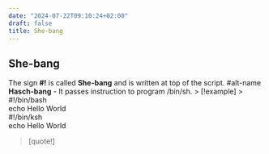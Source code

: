 ```yaml
---
date: "2024-07-22T09:10:24+02:00"
draft: false
title: She-bang
---
```


## She-bang

The sign **#!** is called **She-bang** and is written at top of the
script. #alt-name **Hasch-bang** - It passes instruction to program
/bin/sh. \> \[!example\] \> #!/bin/bash  
echo Hello World  
#!/bin/ksh  
echo Hello World

> \[quote!\]
